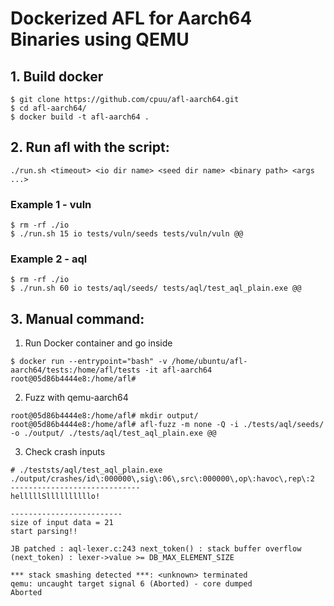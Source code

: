 # Dockerized AFL for Aarch64 Binaries using QEMU

## 1. Build docker
   ```
   $ git clone https://github.com/cpuu/afl-aarch64.git
   $ cd afl-aarch64/
   $ docker build -t afl-aarch64 .
   ```

## 2. Run afl with the script:
   ```
   ./run.sh <timeout> <io dir name> <seed dir name> <binary path> <args ...>
   ```

### Example 1 - vuln

```
$ rm -rf ./io
$ ./run.sh 15 io tests/vuln/seeds tests/vuln/vuln @@
```

### Example 2 - aql
```
$ rm -rf ./io
$ ./run.sh 60 io tests/aql/seeds/ tests/aql/test_aql_plain.exe @@
```

## 3. Manual command:

1) Run Docker container and go inside
```
$ docker run --entrypoint="bash" -v /home/ubuntu/afl-aarch64/tests:/home/afl/tests -it afl-aarch64
root@05d86b4444e8:/home/afl#
```
2) Fuzz with qemu-aarch64
```
root@05d86b4444e8:/home/afl# mkdir output/
root@05d86b4444e8:/home/afl# afl-fuzz -m none -Q -i ./tests/aql/seeds/ -o ./output/ ./tests/aql/test_aql_plain.exe @@
```
3) Check crash inputs
```
# ./teststs/aql/test_aql_plain.exe ./output/crashes/id\:000000\,sig\:06\,src\:000000\,op\:havoc\,rep\:2 
-----------------------------
helllllSllllllllllo!

-------------------------
size of input data = 21
start parsing!!

JB patched : aql-lexer.c:243 next_token() : stack buffer overflow (next_token) : lexer->value >= DB_MAX_ELEMENT_SIZE 

*** stack smashing detected ***: <unknown> terminated
qemu: uncaught target signal 6 (Aborted) - core dumped
Aborted
```
